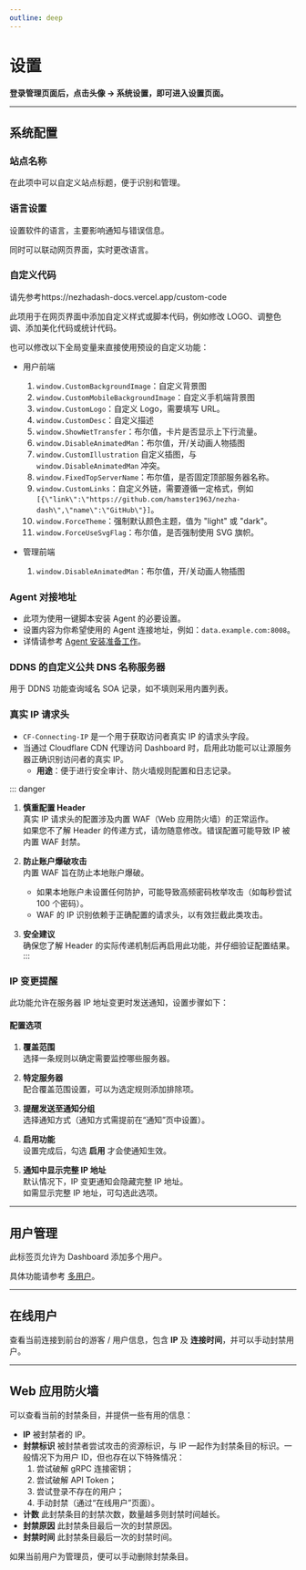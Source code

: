 ```yaml
---
outline: deep
---
```


# 设置

**登录管理页面后，点击头像 → 系统设置，即可进入设置页面。**

---

## 系统配置

### 站点名称

在此项中可以自定义站点标题，便于识别和管理。

### 语言设置

设置软件的语言，主要影响通知与错误信息。

同时可以联动网页界面，实时更改语言。

### 自定义代码

请先参考https://nezhadash-docs.vercel.app/custom-code

此项用于在网页界面中添加自定义样式或脚本代码，例如修改 LOGO、调整色调、添加美化代码或统计代码。

也可以修改以下全局变量来直接使用预设的自定义功能：

- 用户前端
    1. `window.CustomBackgroundImage`：自定义背景图
    2. `window.CustomMobileBackgroundImage`：自定义手机端背景图
    3. `window.CustomLogo`：自定义 Logo，需要填写 URL。
    4. `window.CustomDesc`：自定义描述
    5. `window.ShowNetTransfer`：布尔值，卡片是否显示上下行流量。
    6. `window.DisableAnimatedMan`：布尔值，开/关动画人物插图
    7. `window.CustomIllustration` 自定义插图，与 `window.DisableAnimatedMan` 冲突。
    8. `window.FixedTopServerName`：布尔值，是否固定顶部服务器名称。
    9. `window.CustomLinks`：自定义外链，需要遵循一定格式，例如`[{\"link\":\"https://github.com/hamster1963/nezha-dash\",\"name\":\"GitHub\"}]`。
    10. `window.ForceTheme`：强制默认颜色主题，值为 "light" 或 "dark"。
    11. `window.ForceUseSvgFlag`：布尔值，是否强制使用 SVG 旗帜。

- 管理前端
    1. `window.DisableAnimatedMan`：布尔值，开/关动画人物插图

### Agent 对接地址

- 此项为使用一键脚本安装 Agent 的必要设置。  
- 设置内容为你希望使用的 Agent 连接地址，例如：`data.example.com:8008`。  
- 详情请参考 [Agent 安装准备工作](/guide/agent.html#%E5%87%86%E5%A4%87%E5%B7%A5%E4%BD%9C)。

### DDNS 的自定义公共 DNS 名称服务器

用于 DDNS 功能查询域名 SOA 记录，如不填则采用内置列表。

### 真实 IP 请求头

- `CF-Connecting-IP` 是一个用于获取访问者真实 IP 的请求头字段。  
- 当通过 Cloudflare CDN 代理访问 Dashboard 时，启用此功能可以让源服务器正确识别访问者的真实 IP。  
  - **用途**：便于进行安全审计、防火墙规则配置和日志记录。


::: danger   
1. **慎重配置 Header**  
   真实 IP 请求头的配置涉及内置 WAF（Web 应用防火墙）的正常运作。  
   如果您不了解 Header 的传递方式，请勿随意修改。错误配置可能导致 IP 被内置 WAF 封禁。  

2. **防止账户爆破攻击**  
   内置 WAF 旨在防止本地账户爆破。  
   - 如果本地账户未设置任何防护，可能导致高频密码枚举攻击（如每秒尝试 100 个密码）。  
   - WAF 的 IP 识别依赖于正确配置的请求头，以有效拦截此类攻击。

3. **安全建议**  
   确保您了解 Header 的实际传递机制后再启用此功能，并仔细验证配置结果。
:::

### IP 变更提醒

此功能允许在服务器 IP 地址变更时发送通知，设置步骤如下：

#### 配置选项

1. **覆盖范围**  
   选择一条规则以确定需要监控哪些服务器。

2. **特定服务器**  
   配合覆盖范围设置，可以为选定规则添加排除项。

3. **提醒发送至通知分组**  
   选择通知方式（通知方式需提前在“通知”页中设置）。

4. **启用功能**  
   设置完成后，勾选 **启用** 才会使通知生效。

5. **通知中显示完整 IP 地址**  
   默认情况下，IP 变更通知会隐藏完整 IP 地址。  
   如需显示完整 IP 地址，可勾选此选项。

---

## 用户管理

此标签页允许为 Dashboard 添加多个用户。  

具体功能请参考 [多用户](/guide/user.html)。

---

## 在线用户

查看当前连接到前台的游客 / 用户信息，包含 **IP** 及 **连接时间**，并可以手动封禁用户。

---

## Web 应用防火墙

可以查看当前的封禁条目，并提供一些有用的信息：

- **IP** 被封禁者的 IP。
- **封禁标识** 被封禁者尝试攻击的资源标识，与 IP 一起作为封禁条目的标识。一般情况下为用户 ID，但也存在以下特殊情况：
  1. 尝试破解 gRPC 连接密钥；
  2. 尝试破解 API Token；
  3. 尝试登录不存在的用户；
  4. 手动封禁（通过“在线用户”页面）。
- **计数** 此封禁条目的封禁次数，数量越多则封禁时间越长。
- **封禁原因** 此封禁条目最后一次的封禁原因。
- **封禁时间** 此封禁条目最后一次的封禁时间。

如果当前用户为管理员，便可以手动删除封禁条目。
